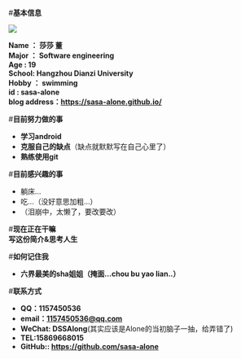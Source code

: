 #**基本信息** 

![](http://pic.sogou.com/d?query=%B1%B3%D3%B0%CD%BC%CF%F1&mood=0&st=255&picformat=0&mode=255&di=0&did=1)

**Name  ： 莎莎 董**  
**Major ： Software engineering**  
**Age   :  19**  
**School:  Hangzhou Dianzi University**  
**Hobby ： swimming**  
**id    : sasa-alone**   
**blog address：https://sasa-alone.github.io/** 

#**目前努力做的事**   
* **学习android**
* **克服自己的缺点**（缺点就默默写在自己心里了）
* **熟练使用git**  

#**目前感兴趣的事**  
* 躺床…
* 吃…（没好意思加粗…）
* （泪崩中，太懒了，要改要改）   

#**现在正在干嘛**  
**写这份简介&思考人生**

#**如何记住我**  
* **六界最美的sha姐姐（掩面…chou bu yao lian..）**  

#**联系方式**   
* **QQ：1157450536**
* **email：1157450536@qq.com**
* **WeChat: DSSAlong**(其实应该是Alone的当初脑子一抽，给弄错了)   
* **TEL:15869668015**  
* **GitHub:: https://github.com/sasa-alone**  
